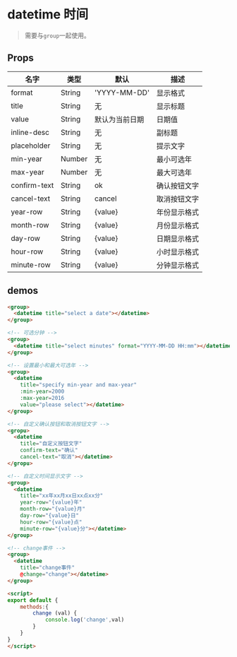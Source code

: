 # datetime 时间

> 需要与`group`一起使用。

## Props

| 名字 | 类型 | 默认 | 描述 |
|-----|-----|-----|-----|
| format | String | 'YYYY-MM-DD' | 显示格式 |
| title | String | 无 | 显示标题 |
| value | String | 默认为当前日期 | 日期值 |
| inline-desc | String | 无 | 副标题 |
| placeholder | String | 无 | 提示文字 |
| min-year | Number | 无 | 最小可选年 |
| max-year | Number | 无 | 最大可选年 |
| confirm-text | String | ok | 确认按钮文字 |
| cancel-text | String | cancel | 取消按钮文字 |
| year-row | String | {value} |年份显示格式 |
| month-row | String | {value} | 月份显示格式 |
| day-row | String | {value} | 日期显示格式 |
| hour-row | String | {value} | 小时显示格式 |
| minute-row | String | {value} | 分钟显示格式 |

## demos

``` html
<group>
  <datetime title="select a date"></datetime>
</group>

<!-- 可选分钟 -->
<group>
  <datetime title="select minutes" format="YYYY-MM-DD HH:mm"></datetime>
</group>

<!-- 设置最小和最大可选年 -->
<group>
  <datetime 
    title="specify min-year and max-year"
    :min-year=2000 
    :max-year=2016
    value="please select"></datetime>
</group>

<!-- 自定义确认按钮和取消按钮文字 -->
<gropu>
  <datetime
    title="自定义按钮文字"
    confirm-text="确认"
    cancel-text="取消"></datetime>
</gropu>

<!-- 自定义时间显示文字 -->
<group>
  <datetime
    title="xx年xx月xx日xx点xx分"
    year-row="{value}年"
    month-row="{value}月"
    day-row="{value}日"
    hour-row="{value}点"
    minute-row="{value}分"></datetime>
</group>

<!-- change事件 -->
<group>
  <datetime
    title="change事件"
    @change="change"></datetime>
</group>

<script>
export default {
    methods:{
        change (val) {
            console.log('change',val)
        }
    }
}
</script>
```
